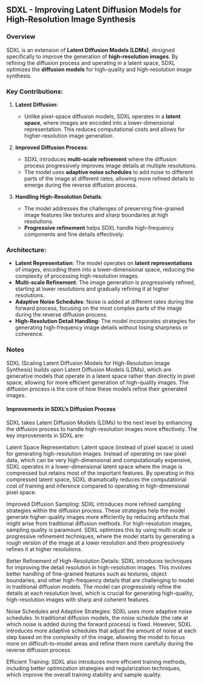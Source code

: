 ## SDXL - Improving Latent Diffusion Models for High-Resolution Image Synthesis

### Overview
SDXL is an extension of **Latent Diffusion Models (LDMs)**, designed specifically to improve the generation of **high-resolution images**. By refining the diffusion process and operating in a latent space, SDXL optimizes the **diffusion models** for high-quality and high-resolution image synthesis.

### Key Contributions:
1. **Latent Diffusion**:
   - Unlike pixel-space diffusion models, SDXL operates in a **latent space**, where images are encoded into a lower-dimensional representation. This reduces computational costs and allows for higher-resolution image generation.
   
2. **Improved Diffusion Process**:
   - SDXL introduces **multi-scale refinement** where the diffusion process progressively improves image details at multiple resolutions.
   - The model uses **adaptive noise schedules** to add noise to different parts of the image at different rates, allowing more refined details to emerge during the reverse diffusion process.
   
3. **Handling High-Resolution Details**:
   - The model addresses the challenges of preserving fine-grained image features like textures and sharp boundaries at high resolutions.
   - **Progressive refinement** helps SDXL handle high-frequency components and fine details effectively.

### Architecture:
- **Latent Representation**: The model operates on **latent representations** of images, encoding them into a lower-dimensional space, reducing the complexity of processing high-resolution images.
- **Multi-scale Refinement**: The image generation is progressively refined, starting at lower resolutions and gradually refining it at higher resolutions.
- **Adaptive Noise Schedules**: Noise is added at different rates during the forward process, focusing on the most complex parts of the image during the reverse diffusion process.
- **High-Resolution Detail Handling**: The model incorporates strategies for generating high-frequency image details without losing sharpness or coherence.

### Notes
SDXL (Scaling Latent Diffusion Models for High-Resolution Image Synthesis) builds upon Latent Diffusion Models (LDMs), which are generative models that operate in a latent space rather than directly in pixel space, allowing for more efficient generation of high-quality images. The diffusion process is the core of how these models refine their generated images.

#### Improvements in SDXL’s Diffusion Process

SDXL takes Latent Diffusion Models (LDMs) to the next level by enhancing the diffusion process to handle high-resolution images more effectively. The key improvements in SDXL are:

Latent Space Representation: Latent space (instead of pixel space) is used for generating high-resolution images. Instead of operating on raw pixel data, which can be very high-dimensional and computationally expensive, SDXL operates in a lower-dimensional latent space where the image is compressed but retains most of the important features.  By operating in this compressed latent space, SDXL dramatically reduces the computational cost of training and inference compared to operating in high-dimensional pixel space.     

Improved Diffusion Sampling: SDXL introduces more refined sampling strategies within the diffusion process. These strategies help the model generate higher-quality images more efficiently by reducing artifacts that might arise from traditional diffusion methods.   For high-resolution images, sampling quality is paramount. SDXL optimizes this by using multi-scale or progressive refinement techniques, where the model starts by generating a rough version of the image at a lower resolution and then progressively refines it at higher resolutions.

Better Refinement of High-Resolution Details:  SDXL introduces techniques for improving the detail resolution in high-resolution images. This involves better handling of fine-grained features such as textures, object boundaries, and other high-frequency details that are challenging to model in traditional diffusion models. The model can progressively refine the details at each resolution level, which is crucial for generating high-quality, high-resolution images with sharp and coherent features.       
        
Noise Schedules and Adaptive Strategies: SDXL uses more adaptive noise schedules. In traditional diffusion models, the noise schedule (the rate at which noise is added during the forward process) is fixed. However, SDXL introduces more adaptive schedules that adjust the amount of noise at each step based on the complexity of the image, allowing the model to focus more on difficult-to-model areas and refine them more carefully during the reverse diffusion process.

Efficient Training:  SDXL also introduces more efficient training methods, including better optimization strategies and regularization techniques, which improve the overall training stability and sample quality.

